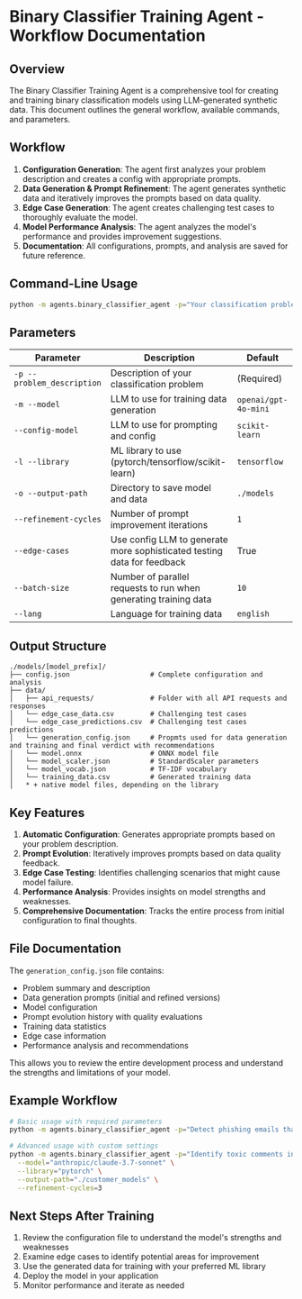 # Binary Classifier Training Agent - Workflow Documentation

## Overview

The Binary Classifier Training Agent is a comprehensive tool for creating and training binary classification models using LLM-generated synthetic data. This document outlines the general workflow, available commands, and parameters.

## Workflow

1. **Configuration Generation**: The agent first analyzes your problem description and creates a config with appropriate prompts.
2. **Data Generation & Prompt Refinement**: The agent generates synthetic data and iteratively improves the prompts based on data quality.
3. **Edge Case Generation**: The agent creates challenging test cases to thoroughly evaluate the model.
4. **Model Performance Analysis**: The agent analyzes the model's performance and provides improvement suggestions.
5. **Documentation**: All configurations, prompts, and analysis are saved for future reference.

## Command-Line Usage

```bash
python -m agents.binary_classifier_agent -p="Your classification problem description" [options]
```

## Parameters

| Parameter                  | Description                                                             | Default              |
|----------------------------|-------------------------------------------------------------------------|----------------------|
| `-p --problem_description` | Description of your classification problem                              | (Required)           |
| `-m --model`               | LLM to use for training data generation                                 | `openai/gpt-4o-mini` |
| `--config-model`           | LLM to use for prompting and config                                     | `scikit-learn`       |
| `-l --library`             | ML library to use (pytorch/tensorflow/scikit-learn)                     | `tensorflow`         |
| `-o --output-path`         | Directory to save model and data                                        | `./models`           |
| `--refinement-cycles`      | Number of prompt improvement iterations                                 | `1`                  |
| `--edge-cases`             | Use config LLM to generate more sophisticated testing data for feedback | True                 |
| `--batch-size`             | Number of parallel requests to run when generating training data        | `10`                 |
| `--lang`                   | Language for training data                                              | `english`            |

## Output Structure

```
./models/[model_prefix]/
├── config.json                    # Complete configuration and analysis
├── data/
│   ├── api_requests/              # Folder with all API requests and responses
│   └── edge_case_data.csv         # Challenging test cases
│   └── edge_case_predictions.csv  # Challenging test cases predictions
│   └── generation_config.json     # Propmts used for data generation and training and final verdict with recommendations
│   └── model.onnx                 # ONNX model file
│   └── model_scaler.json          # StandardScaler parameters
│   └── model_vocab.json           # TF-IDF vocabulary
│   └── training_data.csv          # Generated training data
│   * + native model files, depending on the library
```

## Key Features

1. **Automatic Configuration**: Generates appropriate prompts based on your problem description.
2. **Prompt Evolution**: Iteratively improves prompts based on data quality feedback.
3. **Edge Case Testing**: Identifies challenging scenarios that might cause model failure.
4. **Performance Analysis**: Provides insights on model strengths and weaknesses.
5. **Comprehensive Documentation**: Tracks the entire process from initial configuration to final thoughts.

## File Documentation

The `generation_config.json` file contains:
- Problem summary and description
- Data generation prompts (initial and refined versions)
- Model configuration
- Prompt evolution history with quality evaluations
- Training data statistics
- Edge case information
- Performance analysis and recommendations

This allows you to review the entire development process and understand the strengths and limitations of your model.

## Example Workflow

```bash
# Basic usage with required parameters
python -m agents.binary_classifier_agent -p="Detect phishing emails that attempt to steal user credentials"

# Advanced usage with custom settings
python -m agents.binary_classifier_agent -p="Identify toxic comments in online discussions" \
  --model="anthropic/claude-3.7-sonnet" \
  --library="pytorch" \
  --output-path="./customer_models" \
  --refinement-cycles=3
```

## Next Steps After Training

1. Review the configuration file to understand the model's strengths and weaknesses
2. Examine edge cases to identify potential areas for improvement
3. Use the generated data for training with your preferred ML library
4. Deploy the model in your application
5. Monitor performance and iterate as needed
